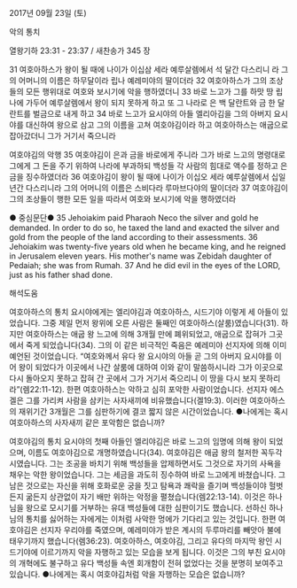 2017년 09월 23일 (토)

악의 통치



열왕기하 23:31 - 23:37 / 새찬송가 345 장


31 여호아하스가 왕이 될 때에 나이가 이십삼 세라 예루살렘에서 석 달간 다스리니
라 그의 어머니의 이름은 하무달이라 립나 예레미야의 딸이더라 32 여호아하스가 그의 조상들의 모든 행위대로 여호와 보시기에 악을 행하였더니 33 바로 느고가 그를 하맛 땅 립나에 가두어 예루살렘에서 왕이 되지 못하게 하고 또 그 나라로 은 백 달란트와 금 한 달란트를 벌금으로 내게 하고 34 바로 느고가 요시야의 아들 엘리아김을 그의 아버지 요시야를 대신하여 왕으로 삼고 그의 이름을 고쳐 여호야김이라 하고 여호아하스는 애굽으로 잡아갔더니 그가 거기서 죽으니라

여호야김의 악행
35 여호야김이 은과 금을 바로에게 주니라 그가 바로 느고의 명령대로 그에게 그 돈을 주기 위하여 나라에 부과하되 백성들 각 사람의 힘대로 액수를 정하고 은금을 징수하였더라 36 여호야김이 왕이 될 때에 나이가 이십오 세라 예루살렘에서 십일 년간 다스리니라 그의 어머니의 이름은 스비다라 루마브다야의 딸이더라 37 여호야김이 그의 조상들이 행한 모든 일을 따라서 여호와 보시기에 악을 행하였더라

● 중심문단● 35 Jehoiakim paid Pharaoh Neco the silver and gold he demanded. In order to do so, he taxed the land and exacted the silver and gold from the people of the land according to their assessments. 36 Jehoiakim was twenty-five years old when he became king, and he reigned in Jerusalem eleven years. His mother's name was Zebidah daughter of Pedaiah; she was from Rumah. 37 And he did evil in the eyes of the LORD, just as his father shad done.

해석도움





여호아하스의 통치
요시야에게는 엘리야김과 여호아하스, 시드기야 이렇게 세 아들이 있었습니다.
그중 제일 먼저 왕위에 오른 사람은 둘째인 여호아하스(살룸)였습니다(31). 하지만 여호아하스는 애굽 왕 느고에 의해 3개월 만에 폐위되었고, 애굽으로 잡혀가 그곳에서 죽게 되었습니다(34). 그의 이 같은 비극적인 죽음은 예레미야 선지자에 의해 이미 예언된 것이었습니다. “여호와께서 유다 왕 요시야의 아들 곧 그의 아버지 요시야를 이어 왕이 되었다가 이곳에서 나간 살룸에 대하여 이와 같이 말씀하시니라 그가 이곳으로 다시 돌아오지 못하고 잡혀 간 곳에서 그가 거기서 죽으리니 이 땅을 다시 보지 못하리라”(렘22:11-12). 한편 여호아하스는 악하고 심히 포악한 사람이었습니다. 선지자 에스겔은 그를 가리켜 사람을 삼키는 사자새끼에 비유했습니다(겔19:3). 이러한 여호아하스의 재위기간 3개월은 그를 심판하기에 결코 짧지 않은 시간이었습니다.
●나에게는 혹시 여호아하스의 사자새끼 같은 포악함은 없습니까?

여호야김의 통치
요시야의 첫째 아들인 엘리야김은 바로 느고의 임명에 의해 왕이 되었으며, 이름도 여호야김으로 개명하였습니다(34). 여호야김은 애굽 왕의 철저한 꼭두각시였습니다. 그는 조공을 바치기 위해 백성들을 압제하면서도 그것으로 자기의 사욕을 채우는 악한 왕이었습니다. 그는 세금을 과도히 징수하여 바로 느고에게 바쳤습니다. 그 남은 것으로는 자신을 위해 호화로운 궁을 짓고 탐욕과 쾌락을 즐기며 백성들이야 헐벗든지 굶든지 상관없이 자기 배만 위하는 악정을 펼쳤습니다(렘22:13-14). 이것은 하나님을 왕으로 모시기를 거부하는 유대 백성들에 대한 심판이기도 했습니다. 선하신 하나님의 통치를 싫어하는 자에게는 이처럼 사악한 멍에가 기다리고 있는 것입니다. 한편 여호야김은 선지자 우리야를 죽였으며, 예레미야가 받은 계시의 두루마리를 빼앗아 불에 태우기까지 했습니다(렘36:23). 여호아하스, 여호야김, 그리고 유다의 마지막 왕인 시드기야에 이르기까지 악을 자행하고 있는 모습을 보게 됩니다. 이것은 그의 부친 요시야의 개혁에도 불구하고 유다 백성들 속엔 회개함이 전혀 없었다는 것을 분명히 보여주고 있습니다.
●나에게는 혹시 여호야김처럼 악을 자행하는 모습은 없습니까?
